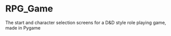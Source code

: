 # RPG_Game
The start and character selection screens for a D&amp;D style role playing game, made in Pygame
